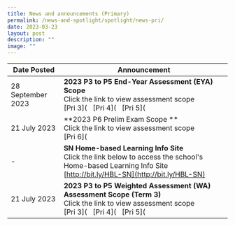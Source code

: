 ```yaml
---
title: News and announcements (Primary)
permalink: /news-and-spotlight/spotlight/news-pri/
date: 2023-03-23
layout: post
description: ""
image: ""
---
```

| Date Posted | Announcement |
| -------- | -------- | 
| 28 September 2023 | **2023 P3 to P5 End-Year Assessment (EYA) Scope** <br>Click the link to view assessment scope<br>[Pri 3]([](/files/PDF%20for%20announcements/Primary/2023%20p3%20eya%20scope.pdf) &nbsp; [Pri 4]([](/files/PDF%20for%20announcements/Primary/2023%20p4%20eya%20scope.pdf) &nbsp; [Pri 5]([](/files/PDF%20for%20announcements/Primary/2023%20p5%20eya%20scope.pdf) &nbsp;    |
| 21 July 2023 | **2023 P6 Prelim Exam Scope **<br>Click the link to view assessment scope<br>[Pri 6]([](/files/PDF%20for%20announcements/Primary/2023%20p6%20prelim%20scopes%20(final).pdf) |
| - | **SN Home-based Learning Info Site**<br>Click the link below to access the school's Home-based Learning Info Site [http://bit.ly/HBL-SN](http://bit.ly/HBL-SN)      |
| 21 July 2023 | **2023 P3 to P5 Weighted Assessment (WA) Assessment Scope (Term 3)**<br>Click the link to view assessment scope<br>[Pri 3]([](/files/PDF%20for%20announcements/Primary/(amended)%20t3%202023%20p3%20wa%20scopes%20(term%203).pdf) &nbsp; [Pri 4]([](/files/PDF%20for%20announcements/Primary/t3%202023%20p4%20wa%20scopes%20(term%203)%20(final).pdf) &nbsp; [Pri 5]([](/files/PDF%20for%20announcements/Primary/t3%202023%20p5%20wa%20scopes%20(term%203)(final).pdf) &nbsp;    |